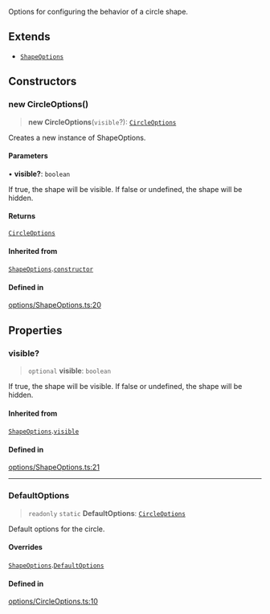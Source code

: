 Options for configuring the behavior of a circle shape.

## Extends

- [`ShapeOptions`](ShapeOptions.md)

## Constructors

### new CircleOptions()

> **new CircleOptions**(`visible`?): [`CircleOptions`](CircleOptions.md)

Creates a new instance of ShapeOptions.

#### Parameters

• **visible?**: `boolean`

If true, the shape will be visible.
                 If false or undefined, the shape will be hidden.

#### Returns

[`CircleOptions`](CircleOptions.md)

#### Inherited from

[`ShapeOptions`](ShapeOptions.md).[`constructor`](ShapeOptions.md#constructors)

#### Defined in

[options/ShapeOptions.ts:20](https://github.com/avolutions/canvas-painter/blob/main/src/options/ShapeOptions.ts#L20)

## Properties

### visible?

> `optional` **visible**: `boolean`

If true, the shape will be visible.
                 If false or undefined, the shape will be hidden.

#### Inherited from

[`ShapeOptions`](ShapeOptions.md).[`visible`](ShapeOptions.md#visible)

#### Defined in

[options/ShapeOptions.ts:21](https://github.com/avolutions/canvas-painter/blob/main/src/options/ShapeOptions.ts#L21)

***

### DefaultOptions

> `readonly` `static` **DefaultOptions**: [`CircleOptions`](CircleOptions.md)

Default options for the circle.

#### Overrides

[`ShapeOptions`](ShapeOptions.md).[`DefaultOptions`](ShapeOptions.md#defaultoptions)

#### Defined in

[options/CircleOptions.ts:10](https://github.com/avolutions/canvas-painter/blob/main/src/options/CircleOptions.ts#L10)
